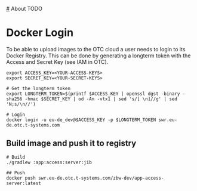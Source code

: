 [#](#) About
TODO

# Docker Login
To be able to upload images to the OTC cloud a user needs to login
to its Docker Registry. This can be done by generating a longterm token
with the Access and Secret Key (see IAM in OTC).

```shell
export ACCESS_KEY=<YOUR-ACCESS-KEYS>
export SECRET_KEY=<YOUR-SECRET-KEYS>

# Get the longterm token
export LONGTERM_TOKEN=$(printf $ACCESS_KEY | openssl dgst -binary -sha256 -hmac $SECRET_KEY | od -An -vtx1 | sed 's/[ \n]//g' | sed 'N;s/\n//')

# Login
docker login -u eu-de_dev@$ACCESS_KEY -p $LONGTERM_TOKEN swr.eu-de.otc.t-systems.com
```

## Build image and push it to registry

```shell
# Build
./gradlew :app:access:server:jib

## Push
docker push swr.eu-de.otc.t-systems.com/zbw-dev/app-access-server:latest
```

